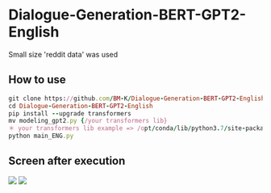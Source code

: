 # Dialogue-Generation-BERT-GPT2-English
Small size 'reddit data' was used
## How to use
```ruby
git clone https://github.com/BM-K/Dialogue-Generation-BERT-GPT2-English.git
cd Dialogue-Generation-BERT-GPT2-English
pip install --upgrade transformers
mv modeling_gpt2.py {/your transformers lib}
＊ your transformers lib example => /opt/conda/lib/python3.7/site-packages/transformers/
python main_ENG.py
```

## Screen after execution
<img src = "https://user-images.githubusercontent.com/55969260/87901288-9c536080-ca91-11ea-9bae-ebd92cef4b7c.png">
<img src = "https://user-images.githubusercontent.com/55969260/87901807-f0ab1000-ca92-11ea-9e9b-621b07fcc7e2.png">
